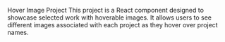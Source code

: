 
Hover Image Project
This project is a React component designed to showcase selected work with hoverable images. It allows users to see different images associated with each project as they hover over project names.

